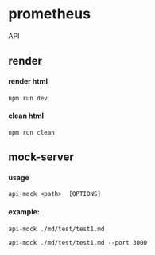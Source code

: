 # prometheus
API

## render

#### render html
    npm run dev
#### clean html
    npm run clean

## mock-server

#### usage

    api-mock <path>  [OPTIONS]

#### example:

    api-mock ./md/test/test1.md

    api-mock ./md/test/test1.md --port 3000

